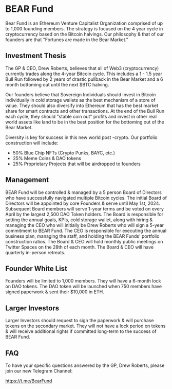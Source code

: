 # BEAR Fund

Bear Fund is an Ethereum Venture Capitalist Organization comprised of up to 1,000 founding members. The strategy is focused on the 4 year cycle in cryptocurrency based on the Bitcoin halvings. Our philosophy & that of our founders are that "Fortunes are made in the Bear Market."

## Investment Thesis

The GP & CEO, Drew Roberts, believes that all of Web3 (cryptocurrency) currently trades along the 4-year Bitcoin cycle. This includes a 1 - 1.5 year Bull Run followed by 2 years of drastic pullback in the Bear Market and a 6 month bottoming out until the next $BTC halving.

Our founders believe that Sovereign Individuals should invest in Bitcoin individually in cold storage wallets as the best mechanism of a store of value. They should also diversify into Ethereum that has the best market share for smart contracts and other transactions. At the end of the Bull Run each cycle, they should "stable coin out" profits and invest in other real world assets like land to be in the best position for the bottoming out of the Bear Market.

Diversity is key for success in this new world post -crypto. Our portfolio construction will include:

- 50% Blue Chip NFTs (Crypto Punks, BAYC, etc.)
- 25% Meme Coins & DAO tokens
- 25% Proprietary Projects that will be airdropped to founders

## Management

BEAR Fund will be controlled & managed by a 5 person Board of Directors who have successfully navigated multiple Bitcoin cycles. The initial Board of Directors will be appointed by core Founders & serve until May 1st, 2024. Subsequent Board members will serve 1-year terms and be voted on every April by the largest 2,500 DAO Token holders. The Board is responsible for setting the annual goals, KPIs, cold storage wallet, along with hiring & managing the CEO who will initially be Drew Roberts who will sign a 5-year commitment to BEAR Fund. The CEO is responsible for executing the annual business plan, managing the staff, and holding the BEAR Funds' portfolio construction ratios. The Board & CEO will hold monthly public meetings on Twitter Spaces on the 28th of each month. The Board & CEO will have quarterly in-person retreats.

## Founder White List

Founders will be limited to 1,000 members. They will have a 6-month lock on DAO tokens. The DAO token will be launched when 750 members have signed paperwork & sent their $10,000 in ETH.

## Larger Investors

Larger Investors should request to sign the paperwork & will purchase tokens on the secondary market. They will not have a lock period on tokens & will receive additional rights if committed long-term to the success of BEAR Fund.

## FAQ

To have your specific questions answered by the GP, Drew Roberts, please join our new Telegram Channel:

https://t.me/BearFund


